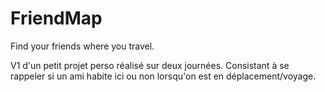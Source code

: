 # FriendMap
Find your friends where you travel.

V1 d'un petit projet perso réalisé sur deux journées.
Consistant à se rappeler si un ami habite ici ou non lorsqu'on est en déplacement/voyage. 
